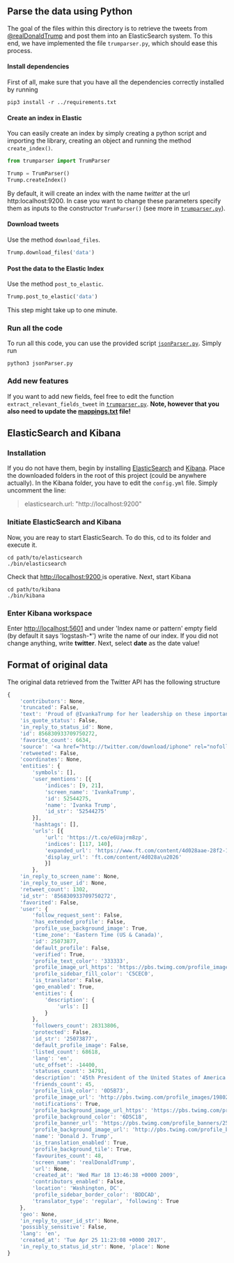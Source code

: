 ## Parse the data using Python

The goal of the files within this directory is to retrieve the tweets from [@realDonaldTrump](https://twitter.com/realdonaldtrump) and post them into an ElasticSearch system. To this end, we have implemented the file `trumparser.py`, which should ease this process. 

#### Install dependencies

First of all, make sure that you have all the dependencies correctly installed by running
```
pip3 install -r ../requirements.txt
```

#### Create an index in Elastic

You can easily create an index by simply creating a python script and importing the library, creating an object and running the method `create_index()`. 

```python
from trumparser import TrumParser

Trump = TrumParser()
Trump.createIndex()
```

By default, it will create an index with the name *twitter* at the url http:localhost:9200. In case you want to change these parameters specify them as inputs to the constructor `TrumParser()` (see more in [`trumparser.py`](trumparser.py)).

#### Download tweets
Use the method `download_files`.

```python
Trump.download_files('data')
```

#### Post the data to the Elastic Index
Use the method `post_to_elastic`.

```python
Trump.post_to_elastic('data')
```

This step might take up to one minute.

### Run all the code
To run all this code, you can use the provided script [`jsonParser.py`](jsonParser.py). Simply run

```
python3 jsonParser.py
```

### Add new features

If you want to add new fields, feel free to edit the function `extract_relevant_fields_tweet` in [`trumparser.py`](trumparser.py). **Note, however that you also need to update the [mappings.txt](mappings.txt) file!**

## ElasticSearch and Kibana

### Installation

If you do not have them, begin by installing [ElasticSearch](https://www.elastic.co/products/elasticsearch) and [Kibana](https://www.elastic.co/products/kibana). Place the downloaded folders in the root of this project (could be anywhere actually). In the Kibana folder, you have to edit the `config.yml` file. Simply uncomment the line:
> elasticsearch.url: "http://localhost:9200"


### Initiate ElasticSearch and Kibana
Now, you are reay to start ElasticSearch. To do this, cd to its folder and execute it.

```
cd path/to/elasticsearch
./bin/elasticsearch
```

Check that [http://localhost:9200 ](http://localhost:9200 )is operative. Next, start Kibana

```
cd path/to/kibana
./bin/kibana
```

### Enter Kibana workspace

Enter [http://localhost:5601](http://localhost:5601) and under 'Index name or pattern' empty field (by default it says 'logstash-*') write the name of our index. If you did not change anything, write **twitter**. Next, select **date** as the date value!

## Format of original data

The original data retrieved from the Twitter API has the following structure

```javascript
{
	'contributors': None, 
	'truncated': False, 
	'text': 'Proud of @IvankaTrump for her leadership on these important issues. Looking forward to hearing her peak at the W20! https://t.co/e6Uajrm8zp', 
	'is_quote_status': False, 
	'in_reply_to_status_id': None, 
	'id': 856830933709750272, 
	'favorite_count': 6634, 
	'source': '<a href="http://twitter.com/download/iphone" rel="nofollow">Twitter for iPhone</a>', 
	'retweeted': False, 
	'coordinates': None, 
	'entities': {
		'symbols': [], 
		'user_mentions': [{
			'indices': [9, 21], 
			'screen_name': 'IvankaTrump',
			'id': 52544275,
			'name': 'Ivanka Trump', 
			'id_str': '52544275'
		}], 
		'hashtags': [], 
		'urls': [{
			'url': 'https://t.co/e6Uajrm8zp', 
			'indices': [117, 140], 
			'expanded_url': 'https://www.ft.com/content/4d028aae-28f2-11e7-bc4b-5528796fe35c?accessToken=zwAAAVulCgEgkc9NAoquKPIR59O8S1UoeW_jXA.MEYCIQDo7n1B6DRFfoNghad5hu27qKJp_kNnHuwgcZrwlShquQIhAOgwEKdMfkR6Q8aQW6IjBzEDTh04cx985L8ETZq8Oo8u&sharetype=gift', 
			'display_url': 'ft.com/content/4d028a\u2026'
			}]
		}, 
	'in_reply_to_screen_name': None, 
	'in_reply_to_user_id': None, 
	'retweet_count': 1302, 
	'id_str': '856830933709750272', 
	'favorited': False, 
	'user': {
		'follow_request_sent': False, 
		'has_extended_profile': False, 
		'profile_use_background_image': True, 
		'time_zone': 'Eastern Time (US & Canada)', 
		'id': 25073877, 
		'default_profile': False, 
		'verified': True, 
		'profile_text_color': '333333', 
		'profile_image_url_https': 'https://pbs.twimg.com/profile_images/1980294624/DJT_Headshot_V2_normal.jpg', 
		'profile_sidebar_fill_color': 'C5CEC0', 
		'is_translator': False, 
		'geo_enabled': True, 
		'entities': {
			'description': {
				'urls': []
			}
		}, 
		'followers_count': 28313806, 
		'protected': False, 
		'id_str': '25073877', 
		'default_profile_image': False, 
		'listed_count': 68618, 
		'lang': 'en', 
		'utc_offset': -14400, 
		'statuses_count': 34791, 
		'description': '45th President of the United States of America',
		'friends_count': 45, 
		'profile_link_color': '0D5B73', 
		'profile_image_url': 'http://pbs.twimg.com/profile_images/1980294624/DJT_Headshot_V2_normal.jpg', 
		'notifications': True, 
		'profile_background_image_url_https': 'https://pbs.twimg.com/profile_background_images/530021613/trump_scotland__43_of_70_cc.jpg', 
		'profile_background_color': '6D5C18', 
		'profile_banner_url': 'https://pbs.twimg.com/profile_banners/25073877/1489657715', 
		'profile_background_image_url': 'http://pbs.twimg.com/profile_background_images/530021613/trump_scotland__43_of_70_cc.jpg', 
		'name': 'Donald J. Trump', 
		'is_translation_enabled': True, 
		'profile_background_tile': True, 
		'favourites_count': 48, 
		'screen_name': 'realDonaldTrump', 
		'url': None, 
		'created_at': 'Wed Mar 18 13:46:38 +0000 2009', 
		'contributors_enabled': False, 
		'location': 'Washington, DC', 
		'profile_sidebar_border_color': 'BDDCAD', 
		'translator_type': 'regular', 'following': True
	}, 
	'geo': None, 
	'in_reply_to_user_id_str': None, 
	'possibly_sensitive': False, 
	'lang': 'en', 
	'created_at': 'Tue Apr 25 11:23:08 +0000 2017', 
	'in_reply_to_status_id_str': None, 'place': None
}
```